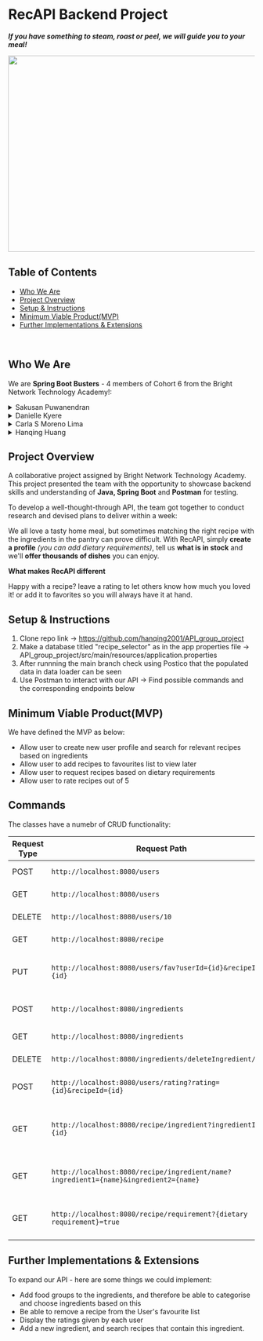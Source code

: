 # RecAPI Backend Project

***If you have something to steam, roast or peel, we will guide you to your meal!***

<p align="center">
<img src="https://ichef.bbci.co.uk/food/ic/food_16x9_832/recipes/british_shakshuka_26737_16x9.jpg" align="center" width="650" height="400"/>
</p>

## Table of Contents
- [Who We Are](#who-we-are)
- [Project Overview](#project-overview)
- [Setup & Instructions](#setup-&-instructions)
- [Minimum Viable Product(MVP)](#Minimum-Viable-Product(MVP))
- [Further Implementations & Extensions](#Further-Implementations-&-Extensions)

<br>

## Who We Are
We are **Spring Boot Busters** - 4 members of Cohort 6 from the Bright Network Technology Academy!: 

<details>
<summary>Sakusan Puwanendran</summary>
  - GitHub: (https://github.com/sakusanpuwan)
</details>

<details>
<summary>Danielle Kyere</summary>
  - GitHub:(https://github.com/DaniK178)
</details>

<details>
<summary>Carla S Moreno Lima</summary>
  - GitHub:(https://github.com/Carla022)
</details>
 
<details>
<summary>Hanqing Huang</summary>
  - GitHub:(https://github.com/hanqing2001)
 </details>

## Project Overview

A collaborative project assigned by Bright Network Technology Academy. This project presented the team with the opportunity to showcase backend skills and understanding of **Java, Spring Boot** and **Postman** for testing.

To develop a well-thought-through API, the team got together to conduct research and devised plans to deliver within a week:

We all love a tasty home meal, but sometimes matching the right recipe with the ingredients in the pantry can prove difficult. With RecAPI, simply **create a profile** *(you can add dietary requirements)*, tell us **what is in stock** and we'll **offer thousands of dishes** you can enjoy. 

**What makes RecAPI different**

Happy with a recipe? leave a rating to let others know how much you loved it! or add it to favorites so you will always have it at hand.


## Setup & Instructions

1. Clone repo link -> https://github.com/hanqing2001/API_group_project 
2. Make a database titled "recipe_selector" as in the app properties file -> API_group_project/src/main/resources/application.properties
3. After runnning the main branch check using Postico that the populated data in data loader can be seen
4. Use Postman to interact with our API -> Find possible commands and the corresponding endpoints below 

## Minimum Viable Product(MVP)
We have defined the MVP as below: 
* Allow user to create new user profile and search for relevant recipes based on ingredients
* Allow user to add recipes to favourites list to view later
* Allow user to request recipes based on dietary requirements 
* Allow user to rate recipes out of 5


## Commands

The classes have a numebr of CRUD functionality: 

| Request Type  | Request Path                                                                         | Description                                  |
|---------------|--------------------------------------------------------------------------------------|----------------------------------------------|
| POST          | `http://localhost:8080/users`                                                        | Creates a new user                           |
| GET           | `http://localhost:8080/users`                                                        | Retrieves all users                          |
| DELETE        | `http://localhost:8080/users/10`                                                     | Delete an user                               |
| GET           | `http://localhost:8080/recipe`                                                       | Retrieves all recipes                        |
| PUT           | `http://localhost:8080/users/fav?userId={id}&recipeId={id}`                          | Adds a recipe to the User's favourites       |
| POST          | `http://localhost:8080/ingredients`                                                  | Creates a new ingredient                     |
| GET           | `http://localhost:8080/ingredients`                                                  | Retrieves all ingredients                    |
| DELETE        | `http://localhost:8080/ingredients/deleteIngredient/{id}`                            | Delete an ingredient                         |
| POST          | `http://localhost:8080/users/rating?rating={id}&recipeId={id}`                       | Adds a rating to a recipe                    |
| GET           | `http://localhost:8080/recipe/ingredient?ingredientId={id}`                          | Retrieve a recipe by the ingredient ID       |
| GET           | `http://localhost:8080/recipe/ingredient/name?ingredient1={name}&ingredient2={name}` | Retrieve a recipe by ingredient Name         |
| GET           | `http://localhost:8080/recipe/requirement?{dietary requirement}=true`                | Retrieve recipies by the dietary requirement |

## Further Implementations & Extensions

To expand our API - here are some things we could implement:
- Add food groups to the ingredients, and therefore be able to categorise and choose ingredients based on this
- Be able to remove a recipe from the User's favourite list
- Display the ratings given by each user
- Add a new ingredient, and search recipes that contain this ingredient.


